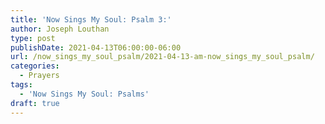 ```yaml
---
title: 'Now Sings My Soul: Psalm 3:'
author: Joseph Louthan
type: post
publishDate: 2021-04-13T06:00:00-06:00
url: /now_sings_my_soul_psalm/2021-04-13-am-now_sings_my_soul_psalm/
categories:
  - Prayers
tags:
  - 'Now Sings My Soul: Psalms'
draft: true
---
```

<pre>
<div style="font-variant: small-caps;">

</div>

</pre>
